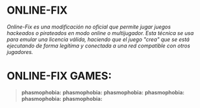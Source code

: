 # ONLINE-FIX

*Online-Fix es una modificación no oficial que permite jugar juegos hackeados o pirateados en modo online o multijugador. Esta técnica se usa para emular una licencia válida, haciendo que el juego "crea" que se está ejecutando de forma legítima y conectada a una red compatible con otros jugadores.*

# **ONLINE-FIX GAMES**:


> **phasmophobia:** 
> **phasmophobia:** 
> **phasmophobia:** 
> **phasmophobia:** 
> **phasmophobia:** 
> **phasmophobia:** 
